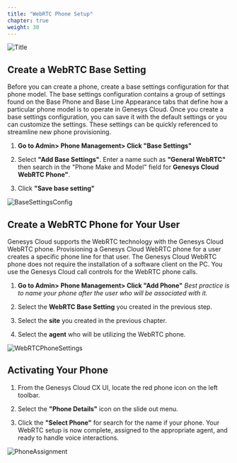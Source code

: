 ```yaml
---
title: "WebRTC Phone Setup"
chapter: true
weight: 30
---
```

![Title](/images/WebRTC-768x300.jpg)
## Create a WebRTC Base Setting

 Before you can create a phone, create a base settings configuration for that phone model. The base settings configuration contains a group of settings found on the Base Phone and Base Line Appearance tabs that define how a particular phone model is to operate in Genesys Cloud. Once you create a base settings configuration, you can save it with the default settings or you can customize the settings. These settings can be quickly referenced to streamline new phone provisioning. 


1. **Go to Admin> Phone Management> Click "Base Settings"**

2.  Select **"Add Base Settings"**. Enter a name such as **"General WebRTC"** then search in the "Phone Make and Model" field for **Genesys Cloud WebRTC Phone"**. 

3. Click **"Save base setting"**


![BaseSettingsConfig](/images/BaseSettings.jpg)

## Create a WebRTC Phone for Your User

 Genesys Cloud supports the WebRTC technology with the Genesys Cloud WebRTC phone. Provisioning a Genesys Cloud WebRTC phone for a user creates a specific phone line for that user. The Genesys Cloud WebRTC phone does not require the installation of a software client on the PC. You use the Genesys Cloud call controls for the WebRTC phone calls.

1. **Go to Admin> Phone Management> Click "Add Phone"** *Best practice is to name your phone after the user who will be associated with it.* 
 
 2. Select the **WebRTC Base Setting** you created in the previous step. 
 
 3. Select the **site** you created in the previous chapter. 
 
 4.  Select the **agent** who will be utilizing the WebRTC phone.  


![WebRTCPhoneSettings](/images/PhoneSetup.jpg)

## Activating Your Phone

1. From the Genesys Cloud CX UI, locate the red phone icon on the left toolbar. 

2. Select the **"Phone Details"** icon on the slide out menu. 

3. Click the **"Select Phone"** for search for the name if your phone. Your WebRTC setup is now complete, assigned to the appropriate agent, and ready to handle voice interactions. 


![PhoneAssignment](/images/PhoneSelect.jpg)